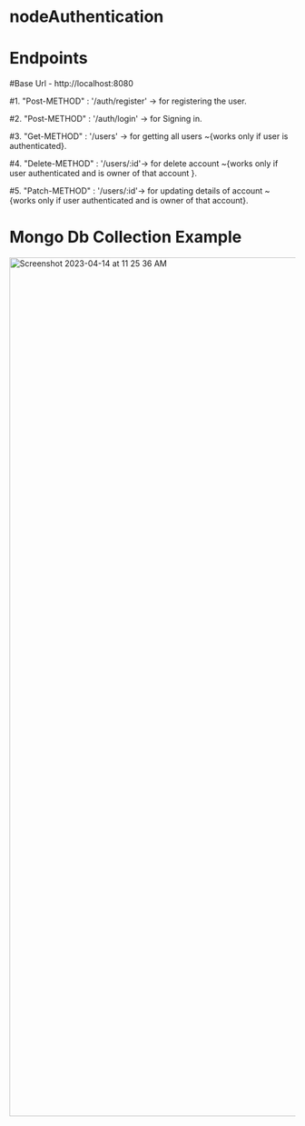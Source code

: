 # nodeAuthentication

# Endpoints 
#Base Url - http://localhost:8080

#1. "Post-METHOD" : '/auth/register' -> for registering the user.

#2. "Post-METHOD" : '/auth/login' -> for Signing in. 

#3. "Get-METHOD" : '/users' -> for getting all users ~{works only if user is authenticated}.

#4. "Delete-METHOD" :  '/users/:id'-> for delete account ~{works only if user authenticated and is owner of that account }.

#5. "Patch-METHOD" : '/users/:id'-> for updating details of account ~{works only if user authenticated and is owner of that account}.


# Mongo Db Collection Example

<img width="1512" alt="Screenshot 2023-04-14 at 11 25 36 AM" src="https://user-images.githubusercontent.com/65527851/231953707-7be1b9cf-6050-4fdf-adcb-f014d4872b07.png">
